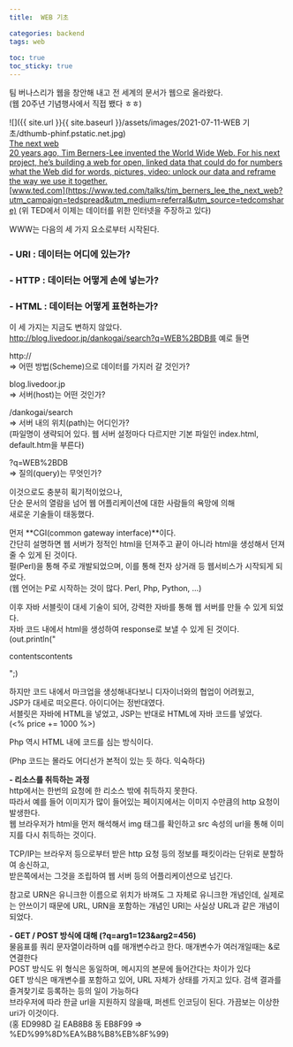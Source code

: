 ```yaml
---
title:  WEB 기초

categories: backend 
tags: web
 
toc: true
toc_sticky: true
---
```


  
팀 버나스리가 웹을 창안해 내고 전 세계의 문서가 웹으로 올라왔다.  
(웹 20주년 기념행사에서 직접 뵀다 ㅎㅎ)  
   
![]({{ site.url }}{{ site.baseurl }}/assets/images/2021-07-11-WEB 기초/dthumb-phinf.pstatic.net.jpg)  
  [The next web](https://www.ted.com/talks/tim_berners_lee_the_next_web?utm_campaign=tedspread&utm_medium=referral&utm_source=tedcomshare)   
   [20 years ago, Tim Berners-Lee invented the World Wide Web. For his next project, he’s building a web for open, linked data that could do for numbers what the Web did for words, pictures, video: unlock our data and reframe the way we use it together.](https://www.ted.com/talks/tim_berners_lee_the_next_web?utm_campaign=tedspread&utm_medium=referral&utm_source=tedcomshare)   
  [www.ted.com](https://www.ted.com/talks/tim_berners_lee_the_next_web?utm_campaign=tedspread&utm_medium=referral&utm_source=tedcomshare) (위 TED에서 이제는 데이터를 위한 인터넷을 주장하고 있다)  
   
WWW는 다음의 세 가지 요소로부터 시작된다.  
### - URI : 데이터는 어디에 있는가?  
  
### - HTTP : 데이터는 어떻게 손에 넣는가?  
  
### - HTML : 데이터는 어떻게 표현하는가?  
  
   
이 세 가지는 지금도 변하지 않았다.  
http://blog.livedoor.jp/dankogai/search?q=WEB%2BDB를 예로 들면  
   
http://  
=> 어떤 방법(Scheme)으로 데이터를 가지러 갈 것인가?  
   
blog.livedoor.jp  
=> 서버(host)는 어떤 것인가?  
   
/dankogai/search  
=> 서버 내의 위치(path)는 어디인가?  
(파일명이 생략되어 있다. 웹 서버 설정마다 다르지만 기본 파일인 index.html, default.htm을 부른다)  
   
?q=WEB%2BDB  
 => 질의(query)는 무엇인가?  
   
이것으로도 충분히 획기적이었으나,  
단순 문서의 열람을 넘어 웹 어플리케이션에 대한 사람들의 욕망에 의해  
새로운 기술들이 태동했다.  
   
먼저 **CGI(common gateway interface)**이다.  
간단히 설명하면 웹 서버가 정적인 html을 던져주고 끝이 아니라 html을 생성해서 던져줄 수 있게 된 것이다.  
펄(Perl)을 통해 주로 개발되었으며, 이를 통해 전자 상거래 등 웹서비스가 시작되게 되었다.  
(웹 언어는 P로 시작하는 것이 많다. Perl, Php, Python, …)  
   
이후 자바 서블릿이 대세 기술이 되어, 강력한 자바를 통해 웹 서버를 만들 수 있게 되었다.  
자바 코드 내에서 html을 생성하여 response로 보낼 수 있게 된 것이다.  
(out.println("<p>contentscontents</p>";)  
   
하지만 코드 내에서 마크업을 생성해내다보니 디자이너와의 협업이 어려웠고,  
JSP가 대세로 떠오른다. 아이디어는 정반대였다.  
서블릿은 자바에 HTML을 넣었고, JSP는 반대로 HTML에 자바 코드를 넣었다.  
(<% price += 1000 %>)  
   
Php 역시 HTML 내에 코드를 심는 방식이다.  
<? php  
    $arg1 = $_GET[‘arg1’;  
    $arg2 = $_GET[‘arg2’;  
    $result = $arg1 + $arg2;  
    echo htmlspecialchars($result);  
?>  
(Php 코드는 몰라도 어디선가 본적이 있는 듯 하다. 익숙하다)  
   
   
**- 리소스를 취득하는 과정**  
http에서는 한번의 요청에 한 리소스 밖에 취득하지 못한다.  
따라서 예를 들어 이미지가 많이 들어있는 페이지에서는 이미지 수만큼의 http 요청이 발생한다.  
웹 브라우저가 html을 먼저 해석해서 img 태그를 확인하고 src 속성의 url을 통해 이미지를 다시 취득하는 것이다.  
   
TCP/IP는 브라우저 등으로부터 받은 http 요청 등의 정보를 패킷이라는 단위로 분할하여 송신하고,  
받은쪽에서는 그것을 조립하여 웹 서버 등의 어플리케이션으로 넘긴다.  
   
참고로 URN은 유니크한 이름으로 위치가 바껴도 그 자체로 유니크한 개념인데, 실제로는 안쓰이기 때문에 URL, URN을 포함하는 개념인 URI는 사실상 URL과 같은 개념이 되었다.  
   
**- GET / POST 방식에 대해 (?q=arg1=123&arg2=456)**  
물음표를 쿼리 문자열이라하며 q를 매개변수라고 한다. 매개변수가 여러개일때는 &로 연결한다  
POST 방식도 위 형식은 동일하며, 메시지의 본문에 들어간다는 차이가 있다  
GET 방식은 매개변수를 포함하고 있어, URL 자체가 상태를 가지고 있다. 검색 결과를 즐겨찾기로 등록하는 등의 일이 가능하다  
브라우저에 따라 한글 url을 지원하지 않을때, 퍼센트 인코딩이 된다. 가끔보는 이상한 uri가 이것이다.  
(홍 ED998D 길 EAB8B8 동 EB8F99 => %ED%99%8D%EA%B8%B8%EB%8F%99)  
  
